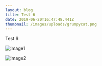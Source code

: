 ```yaml
---
layout: blog
title: Test 6
date: 2019-06-20T16:47:48.441Z
thumbnail: /images/uploads/grumpycat.png
---
```

Test 6

![image1](/images/uploads/bxa1vi7gucj.jpg)



![image2](/images/uploads/bpkg3lhakey.jpg)
